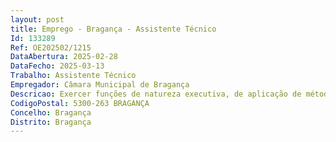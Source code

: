 ```yaml
--- 
layout: post
title: Emprego - Bragança - Assistente Técnico
Id: 133289
Ref: OE202502/1215
DataAbertura: 2025-02-28
DataFecho: 2025-03-13
Trabalho: Assistente Técnico
Empregador: Câmara Municipal de Bragança
Descricao: Exercer funções de natureza executiva, de aplicação de métodos e processos, com base em diretivas definidas e instruções gerais, de grau médio de complexidade, nomeadamente    Diligenciar o acompanhamento, a monitorização e a execução de procedimentos, de ordem técnica, que se mostrem necessários para o acolhimento de eventos no teatro municipal (preparação e execução dos trabalhos de palco   mecânica de cena, de iluminação e de audiovisuais, incluindo cargas   descargas, montagens, instalações, adaptações e operação de equipamentos)    Organização, gestão e manutenção de equipamentos e consumíveis inerentes à área de palco   mecânica de cena    Verificação de zonas técnicas   bastidores, camarins e espaços de acolhimento de eventos no teatro municipal.   Colaborar na organização de atividades culturais e de animação do Serviço de Animação e Equipamentos Culturais (SAEC), sem prejuízo de desempenho de outras tarefas, iniciativas ou ações decididas no âmbito das atribuições e competências do Município
CodigoPostal: 5300-263 BRAGANÇA
Concelho: Bragança
Distrito: Bragança
--- 
```

